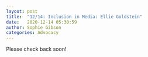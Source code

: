 ```yaml
---
layout: post
title:  "12/14: Inclusion in Media: Ellie Goldstein"
date:   2020-12-14 05:30:59
author: Sophie Gibson
categories: Advocacy
---
```

Please check back soon!
